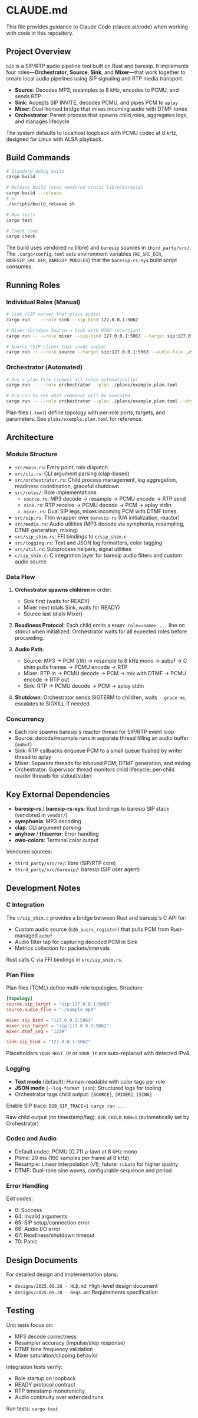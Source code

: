 # CLAUDE.md

This file provides guidance to Claude Code (claude.ai/code) when working with code in this repository.

## Project Overview

`b2b` is a SIP/RTP audio pipeline tool built on Rust and baresip. It implements four roles—**Orchestrator**, **Source**, **Sink**, and **Mixer**—that work together to create local audio pipelines using SIP signaling and RTP media transport.

- **Source**: Decodes MP3, resamples to 8 kHz, encodes to PCMU, and sends RTP
- **Sink**: Accepts SIP INVITE, decodes PCMU, and pipes PCM to `aplay`
- **Mixer**: Dual-homed bridge that mixes incoming audio with DTMF tones
- **Orchestrator**: Parent process that spawns child roles, aggregates logs, and manages lifecycle

The system defaults to localhost loopback with PCMU codec at 8 kHz, designed for Linux with ALSA playback.

## Build Commands

```bash
# Standard debug build
cargo build

# Release build (uses vendored static libre/baresip)
cargo build --release
# or
./scripts/build_release.sh

# Run tests
cargo test

# Check code
cargo check
```

The build uses vendored `re` (libre) and `baresip` sources in `third_party/src/`. The `.cargo/config.toml` sets environment variables (`RE_SRC_DIR`, `BARESIP_SRC_DIR`, `BARESIP_MODULES`) that the `baresip-rs-sys` build script consumes.

## Running Roles

### Individual Roles (Manual)
```bash
# Sink (SIP server that plays audio)
cargo run -- --role sink --sip-bind 127.0.0.1:5062

# Mixer (bridges Source → Sink with DTMF injection)
cargo run -- --role mixer --sip-bind 127.0.0.1:5063 --target sip:127.0.0.1:5062 --dtmf-seq "123#"

# Source (SIP client that sends audio)
cargo run -- --role source --target sip:127.0.0.1:5063 --audio-file ./sample.mp3
```

### Orchestrator (Automated)
```bash
# Run a plan file (spawns all roles automatically)
cargo run -- --role orchestrator --plan ./plans/example.plan.toml

# Dry-run to see what commands will be executed
cargo run -- --role orchestrator --plan ./plans/example.plan.toml --dry-run
```

Plan files (`.toml`) define topology with per-role ports, targets, and parameters. See `plans/example.plan.toml` for reference.

## Architecture

### Module Structure

- `src/main.rs`: Entry point, role dispatch
- `src/cli.rs`: CLI argument parsing (clap-based)
- `src/orchestrator.rs`: Child process management, log aggregation, readiness coordination, graceful shutdown
- `src/roles/`: Role implementations
  - `source.rs`: MP3 decode → resample → PCMU encode → RTP send
  - `sink.rs`: RTP receive → PCMU decode → PCM → aplay stdin
  - `mixer.rs`: Dual SIP legs, mixes incoming PCM with DTMF tones
- `src/sip.rs`: Thin wrapper over `baresip-rs` (UA initialization, reactor)
- `src/media.rs`: Audio utilities (MP3 decode via symphonia, resampling, DTMF generation, mixing)
- `src/sip_shim.rs`: FFI bindings to `c/sip_shim.c`
- `src/logging.rs`: Text and JSON log formatters, color tagging
- `src/util.rs`: Subprocess helpers, signal utilities
- `c/sip_shim.c`: C integration layer for baresip audio filters and custom audio source

### Data Flow

1. **Orchestrator spawns children** in order:
   - Sink first (waits for READY)
   - Mixer next (dials Sink, waits for READY)
   - Source last (dials Mixer)

2. **Readiness Protocol**: Each child emits a `READY role=<name> ...` line on stdout when initialized. Orchestrator waits for all expected roles before proceeding.

3. **Audio Path**:
   - Source: MP3 → PCM (i16) → resample to 8 kHz mono → aubuf → C shim pulls frames → PCMU encode → RTP
   - Mixer: RTP in → PCMU decode → PCM → mix with DTMF → PCMU encode → RTP out
   - Sink: RTP → PCMU decode → PCM → aplay stdin

4. **Shutdown**: Orchestrator sends SIGTERM to children, waits `--grace-ms`, escalates to SIGKILL if needed.

### Concurrency

- Each role spawns baresip's reactor thread for SIP/RTP event loop
- Source: decode/resample runs in separate thread filling an audio buffer (`aubuf`)
- Sink: RTP callbacks enqueue PCM to a small queue flushed by writer thread to aplay
- Mixer: Separate threads for inbound PCM, DTMF generation, and mixing
- Orchestrator: Supervisor thread monitors child lifecycle; per-child reader threads for stdout/stderr

## Key External Dependencies

- **baresip-rs** / **baresip-rs-sys**: Rust bindings to baresip SIP stack (vendored in `vendor/`)
- **symphonia**: MP3 decoding
- **clap**: CLI argument parsing
- **anyhow** / **thiserror**: Error handling
- **owo-colors**: Terminal color output

Vendored sources:
- `third_party/src/re/`: libre (SIP/RTP core)
- `third_party/src/baresip/`: baresip (SIP user agent)

## Development Notes

### C Integration

The `c/sip_shim.c` provides a bridge between Rust and baresip's C API for:
- Custom audio source (`b2b_ausrc_register`) that pulls PCM from Rust-managed `aubuf`
- Audio filter tap for capturing decoded PCM in Sink
- Metrics collection for packets/intervals

Rust calls C via FFI bindings in `src/sip_shim.rs`.

### Plan Files

Plan files (TOML) define multi-role topologies. Structure:
```toml
[topology]
source.sip_target = "sip:127.0.0.1:5063"
source.audio_file = "./sample.mp3"

mixer.sip_bind = "127.0.0.1:5063"
mixer.sip_target = "sip:127.0.0.1:5062"
mixer.dtmf_seq = "123#"

sink.sip_bind = "127.0.0.1:5062"
```

Placeholders `YOUR_HOST_IP` or `YOUR_IP` are auto-replaced with detected IPv4.

### Logging

- **Text mode** (default): Human-readable with color tags per role
- **JSON mode** (`--log-format json`): Structured logs for tooling
- Orchestrator tags child output: `[SOURCE]`, `[MIXER]`, `[SINK]`

Enable SIP trace: `B2B_SIP_TRACE=1 cargo run ...`

Raw child output (no timestamp/tag): `B2B_CHILD_RAW=1` (automatically set by Orchestrator)

### Codec and Audio

- Default codec: PCMU (G.711 μ-law) at 8 kHz mono
- Ptime: 20 ms (160 samples per frame at 8 kHz)
- Resample: Linear interpolation (v1); future: `rubato` for higher quality
- DTMF: Dual-tone sine waves, configurable sequence and period

### Error Handling

Exit codes:
- 0: Success
- 64: Invalid arguments
- 65: SIP setup/connection error
- 66: Audio I/O error
- 67: Readiness/shutdown timeout
- 70: Panic

## Design Documents

For detailed design and implementation plans:
- `designs/2025.09.28 - HLD.md`: High-level design document
- `designs/2025.09.28 - Reqs.md`: Requirements specification

## Testing

Unit tests focus on:
- MP3 decode correctness
- Resampler accuracy (impulse/step response)
- DTMF tone frequency validation
- Mixer saturation/clipping behavior

Integration tests verify:
- Role startup on loopback
- READY protocol contract
- RTP timestamp monotonicity
- Audio continuity over extended runs

Run tests: `cargo test`